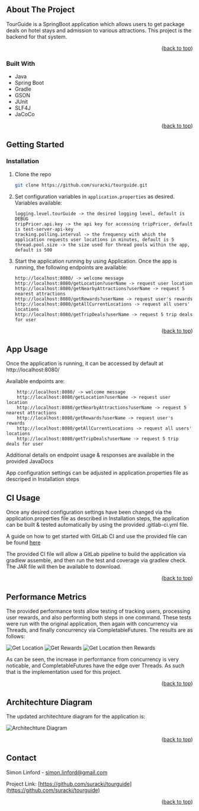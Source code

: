<!-- ABOUT THE PROJECT -->
## About The Project

TourGuide is a SpringBoot application which allows users to get package deals on hotel stays and admission to various attractions.
This project is the backend for that system.
 

<p align="right">(<a href="#top">back to top</a>)</p>



### Built With

* Java
* Spring Boot
* Gradle
* GSON
* JUnit
* SLF4J
* JaCoCo

<p align="right">(<a href="#top">back to top</a>)</p>



<!-- GETTING STARTED -->
## Getting Started

### Installation

1. Clone the repo
   ```sh
   git clone https://github.com/suracki/tourguide.git
   ```
3. Set configuration variables in `application.properties` as desired. Variables available:
	```
   logging.level.tourGuide -> the desired logging level, default is DEBUG
   tripPricer.api.key -> the api key for accessing tripPricer, default is test-server-api-key
   tracking.polling.interval -> the frequency with which the application requests user locations in minutes, default is 5
   thread.pool.size -> the size used for thread pools within the app, default is 500
   ```
4. Start the application running by using Application. Once the app is running, the following endpoints are available:
	```
	http://localhost:8080/ -> welcome message
	http://localhost:8080/getLocation?userName -> request user location
	http://localhost:8080/getNearbyAttractions?userName -> request 5 nearest attractions
	http://localhost:8080/getRewards?userName -> request user's rewards
	http://localhost:8080/getAllCurrentLocations -> request all users' locations
	http://localhost:8080/getTripDeals?userName -> request 5 trip deals for user
	```

<p align="right">(<a href="#top">back to top</a>)</p>



<!-- USAGE EXAMPLES -->
## App Usage

Once the application is running, it can be accessed by default at http://localhost:8080/

Available endpoints are:

```
	http://localhost:8080/ -> welcome message
	http://localhost:8080/getLocation?userName -> request user location
	http://localhost:8080/getNearbyAttractions?userName -> request 5 nearest attractions
	http://localhost:8080/getRewards?userName -> request user's rewards
	http://localhost:8080/getAllCurrentLocations -> request all users' locations
	http://localhost:8080/getTripDeals?userName -> request 5 trip deals for user
```
Additional details on endpoint usage & responses are available in the provided JavaDocs

App configuration settings can be adjusted in application.properties file as descriped in Installation steps

## CI Usage

Once any desired configuration settings have been changed via the application.properties file as described in Installation steps, the application can be built & tested automatically by using the provided .gitlab-ci.yml file.

A guide on how to get started with GitLab CI and use the provided file can be found <a href=https://docs.gitlab.com/ee/ci/quick_start/>here</a>

The provided CI file will allow a GitLab pipeline to build the application via gradlew assemble, and then run the test and coverage via gradlew check. The JAR file will then be available to download.
<p align="right">(<a href="#top">back to top</a>)</p>

<!-- Performance Metrics -->
## Performance Metrics

The provided performance tests allow testing of tracking users, processing user rewards, and also performing both steps in one command.
These tests were run with the original application, then again with concurrency via Threads, and finally concurrency via CompletableFutures.
The results are as follows:

![Get Location](https://github.com/Suracki/TourGuide/blob/updates-for-presentables-presplit/Docs/getlocation.png?raw=true)
![Get Rewards](https://github.com/Suracki/TourGuide/blob/updates-for-presentables-presplit/Docs/getrewards.png?raw=true)
![Get Location then Rewards](https://github.com/Suracki/TourGuide/blob/updates-for-presentables-presplit/Docs/locationthenrewards.png?raw=true)

As can be seen, the increase in performance from concurrency is very noticable, and CompletableFutures have the edge over Threads. As such that is the implementation used for this project.
<p align="right">(<a href="#top">back to top</a>)</p>

<!-- ARCHITECHTURE DIAGRAM -->
## Architechture Diagram

The updated architechture diagram for the application is:

![Architechture Diagram](https://github.com/Suracki/TourGuide/blob/updates-for-presentables-presplit/Docs/arch.png?raw=true)

<p align="right">(<a href="#top">back to top</a>)</p>


<!-- CONTACT -->
## Contact

Simon Linford - simon.linford@gmail.com

Project Link: [https://github.com/suracki/tourguide](https://github.com/suracki/tourguide)

<p align="right">(<a href="#top">back to top</a>)</p>

